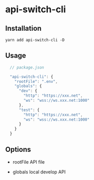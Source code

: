 # api-switch-cli

## Installation
```
yarn add api-switch-cli -D
```

## Usage
```javascript
  // package.json

  "api-switch-cli": {
    "rootFile": ".env",
    "globals": {
      "dev": {
        "http": "https://xxx.net",
        "ws": "wss://ws.xxx.net:1000"
      },
      "test": {
        "http": "https://xxx.net",
        "ws": "wss://ws.xxx.net:1000"
      }
    }
  }
```

## Options
* rootFile API file

* globals local develop API
